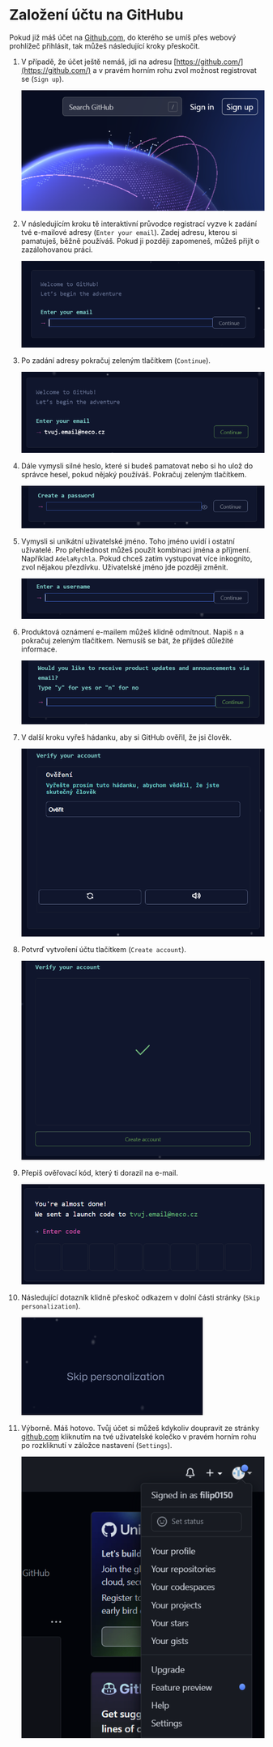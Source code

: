 # Založení účtu na GitHubu

Pokud již máš účet na [Github.com](https://github.com/), do kterého se umíš přes webový prohlížeč přihlásit, tak můžeš následující kroky přeskočit.

1. V případě, že účet ještě nemáš, jdi na adresu [https://github.com/](https://github.com/) a v pravém horním rohu zvol možnost registrovat se (`Sign up`).

   ![registrovat se](registrovat-se.png)

1. V následujícím kroku tě interaktivní průvodce registrací vyzve k zadání tvé e-mailové adresy (`Enter your email`). Zadej adresu, kterou si pamatuješ, běžně používáš. Pokud ji později zapomeneš, můžeš přijít o zazálohovanou práci.

   ![e-mail](enter-email.png)

1. Po zadání adresy pokračuj zeleným tlačítkem (`Continue`).

   ![continue](email-continue.png)

1. Dále vymysli silné heslo, které si budeš pamatovat nebo si ho ulož do správce hesel, pokud nějaký používáš. Pokračuj zeleným tlačítkem.

   ![heslo](heslo.png)

1. Vymysli si unikátní uživatelské jméno. Toho jméno uvidí i ostatní uživatelé. Pro přehlednost můžeš použít kombinaci jména a příjmení. Například `AdelaRychla`. Pokud chceš zatím vystupovat více inkognito, zvol nějakou přezdívku. Uživatelské jméno jde později změnit.

   ![uživatelské jméno](uzivatelske-jmeno.png)

1. Produktová oznámení e-mailem můžeš klidně odmítnout. Napiš `n` a pokračuj zeleným tlačítkem. Nemusíš se bát, že přijdeš důležité informace.

   ![oznámení](oznameni.png)

1. V další kroku vyřeš hádanku, aby si GitHub ověřil, že jsi člověk.

   ![hádanka](hadanka.png)

1. Potvrď vytvoření účtu tlačítkem (`Create account`).

   ![vytvořit účet](vytvorit-ucet.png)

1. Přepiš ověřovací kód, který ti dorazil na e-mail.

   ![kód](kod.png)

1. Následující dotazník klidně přeskoč odkazem v dolní části stránky (`Skip personalization`).

   ![přeskočit](preskocit-dotaznik.png)

1. Výborně. Máš hotovo. Tvůj účet si můžeš kdykoliv doupravit ze stránky [github.com](https://github.com/) kliknutím na tvé uživatelské kolečko v pravém horním rohu po rozkliknutí v záložce nastavení (`Settings`).

   ![uživatel](uzivatel.png)
